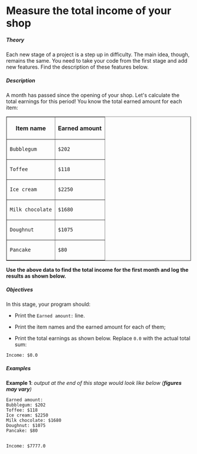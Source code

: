 # Measure the total income of your shop
<div class="step-text">
<p></p><h5 id="theory">Theory</h5><p>Each new stage of a project is a step up in difficulty. The main idea, though, remains the same. You need to take your code from the first stage and add new features. Find the description of these features below.</p><h5 id="description">Description</h5><p>A month has passed since the opening of your shop. Let's calculate the total earnings for this period! You know the total earned amount for each item: </p><table border="1" cellpadding="1" cellspacing="1"><tbody><tr><th><p>Item name</p></th><th><p>Earned amount           </p></th></tr><tr><td><p><code class="java">Bubblegum</code></p></td><td><p><code class="java">$202</code></p></td></tr><tr><td><p><code class="java">Toffee</code></p></td><td><p><code class="java">$118</code></p></td></tr><tr><td><p><code class="java">Ice cream</code></p></td><td><p><code class="java">$2250</code></p></td></tr><tr><td><p><code class="java">Milk chocolate</code></p></td><td><p><code class="java">$1680</code></p></td></tr><tr><td><p><code class="java">Doughnut </code></p></td><td><p><code class="java">$1075</code></p></td></tr><tr><td><p><code class="java">Pancake</code></p></td><td><p><code class="java">$80</code></p></td></tr></tbody></table><p><strong>Use the above data to find the total income for the first month and log the results as shown below.</strong></p><h5 id="objectives">Objectives</h5><p>In this stage, your program should:</p><ul><li><p>Print the <code class="java">Earned amount:</code> line.</p></li><li><p>Print the item names and the earned amount for each of them;</p></li><li><p>Print the total earnings as shown below. Replace <code class="java">0.0</code> with the actual total sum:</p></li></ul><pre><code class="java">Income: $0.0</code></pre><h5 id="examples">Examples</h5><p><strong>Example 1</strong>: <em>output at the end of this stage would look like below (</em><strong><em>figures may vary</em></strong><em>)</em></p><pre><code class="language-no-highlight">Earned amount:
Bubblegum: $202
Toffee: $118
Ice cream: $2250
Milk chocolate: $1680
Doughnut: $1075
Pancake: $80

Income: $7777.0</code></pre>
</div>
